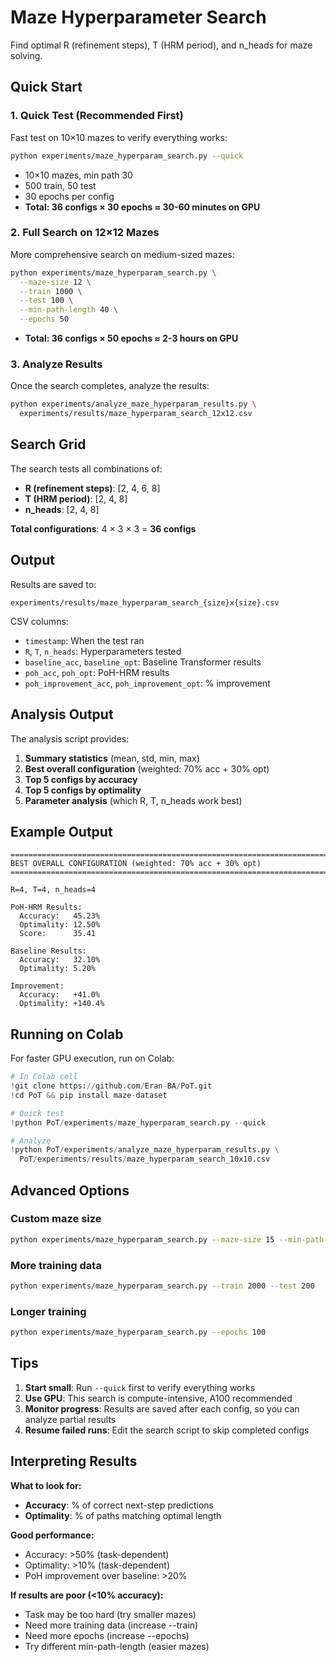 # Maze Hyperparameter Search

Find optimal R (refinement steps), T (HRM period), and n_heads for maze solving.

## Quick Start

### 1. Quick Test (Recommended First)
Fast test on 10×10 mazes to verify everything works:
```bash
python experiments/maze_hyperparam_search.py --quick
```
- 10×10 mazes, min path 30
- 500 train, 50 test
- 30 epochs per config
- **Total: 36 configs × 30 epochs ≈ 30-60 minutes on GPU**

### 2. Full Search on 12×12 Mazes
More comprehensive search on medium-sized mazes:
```bash
python experiments/maze_hyperparam_search.py \
  --maze-size 12 \
  --train 1000 \
  --test 100 \
  --min-path-length 40 \
  --epochs 50
```
- **Total: 36 configs × 50 epochs ≈ 2-3 hours on GPU**

### 3. Analyze Results
Once the search completes, analyze the results:
```bash
python experiments/analyze_maze_hyperparam_results.py \
  experiments/results/maze_hyperparam_search_12x12.csv
```

## Search Grid

The search tests all combinations of:
- **R (refinement steps)**: [2, 4, 6, 8]
- **T (HRM period)**: [2, 4, 8]
- **n_heads**: [2, 4, 8]

**Total configurations**: 4 × 3 × 3 = **36 configs**

## Output

Results are saved to:
```
experiments/results/maze_hyperparam_search_{size}x{size}.csv
```

CSV columns:
- `timestamp`: When the test ran
- `R`, `T`, `n_heads`: Hyperparameters tested
- `baseline_acc`, `baseline_opt`: Baseline Transformer results
- `poh_acc`, `poh_opt`: PoH-HRM results
- `poh_improvement_acc`, `poh_improvement_opt`: % improvement

## Analysis Output

The analysis script provides:
1. **Summary statistics** (mean, std, min, max)
2. **Best overall configuration** (weighted: 70% acc + 30% opt)
3. **Top 5 configs by accuracy**
4. **Top 5 configs by optimality**
5. **Parameter analysis** (which R, T, n_heads work best)

## Example Output

```
================================================================================
BEST OVERALL CONFIGURATION (weighted: 70% acc + 30% opt)
================================================================================

R=4, T=4, n_heads=4

PoH-HRM Results:
  Accuracy:   45.23%
  Optimality: 12.50%
  Score:      35.41

Baseline Results:
  Accuracy:   32.10%
  Optimality: 5.20%

Improvement:
  Accuracy:   +41.0%
  Optimality: +140.4%
```

## Running on Colab

For faster GPU execution, run on Colab:

```python
# In Colab cell
!git clone https://github.com/Eran-BA/PoT.git
!cd PoT && pip install maze-dataset

# Quick test
!python PoT/experiments/maze_hyperparam_search.py --quick

# Analyze
!python PoT/experiments/analyze_maze_hyperparam_results.py \
  PoT/experiments/results/maze_hyperparam_search_10x10.csv
```

## Advanced Options

### Custom maze size
```bash
python experiments/maze_hyperparam_search.py --maze-size 15 --min-path-length 60
```

### More training data
```bash
python experiments/maze_hyperparam_search.py --train 2000 --test 200
```

### Longer training
```bash
python experiments/maze_hyperparam_search.py --epochs 100
```

## Tips

1. **Start small**: Run `--quick` first to verify everything works
2. **Use GPU**: This search is compute-intensive, A100 recommended
3. **Monitor progress**: Results are saved after each config, so you can analyze partial results
4. **Resume failed runs**: Edit the search script to skip completed configs

## Interpreting Results

**What to look for:**
- **Accuracy**: % of correct next-step predictions
- **Optimality**: % of paths matching optimal length

**Good performance:**
- Accuracy: >50% (task-dependent)
- Optimality: >10% (task-dependent)
- PoH improvement over baseline: >20%

**If results are poor (<10% accuracy):**
- Task may be too hard (try smaller mazes)
- Need more training data (increase --train)
- Need more epochs (increase --epochs)
- Try different min-path-length (easier mazes)

